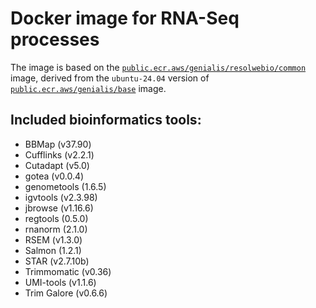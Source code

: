 # Docker image for RNA-Seq processes

The image is based on the [`public.ecr.aws/genialis/resolwebio/common`](
https://gallery.ecr.aws/genialis/resolwebio/common) image, derived from the
`ubuntu-24.04` version of [`public.ecr.aws/genialis/base`](
https://gallery.ecr.aws/genialis/resolwebio/base) image.

Included bioinformatics tools:
------------------------------
* BBMap (v37.90)
* Cufflinks (v2.2.1)
* Cutadapt (v5.0)
* gotea (v0.0.4)
* genometools (1.6.5)
* igvtools (v2.3.98)
* jbrowse (v1.16.6)
* regtools (0.5.0)
* rnanorm (2.1.0)
* RSEM (v1.3.0)
* Salmon (1.2.1)
* STAR (v2.7.10b)
* Trimmomatic (v0.36)
* UMI-tools (v1.1.6)
* Trim Galore (v0.6.6)
